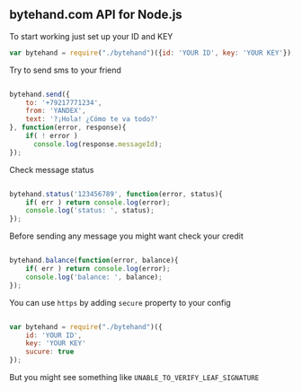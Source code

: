 ## bytehand.com API for Node.js
To start working just set up your ID and KEY 
```js 
var bytehand = require("./bytehand")({id: 'YOUR ID', key: 'YOUR KEY'}); 
``` 
Try to send sms to your friend 

```js 

bytehand.send({
    to: '+79217771234',
    from: 'YANDEX',
    text: '?¡Hola! ¿Cómo te va todo?'
}, function(error, response){
    if( ! error )
      console.log(response.messageId);
});

```

Check message status  

```js 

bytehand.status('123456789', function(error, status){
    if( err ) return console.log(error); 
    console.log('status: ', status); 
});

```

Before sending any message you might want check your credit  

```js 

bytehand.balance(function(error, balance){
    if( err ) return console.log(error);
    console.log('balance: ', balance); 
}); 

``` 

You can use ```https``` by adding ```secure``` property to your config 

```js 

var bytehand = require("./bytehand")({
    id: 'YOUR ID', 
    key: 'YOUR KEY'
    sucure: true
});

```

But you might see something like ```UNABLE_TO_VERIFY_LEAF_SIGNATURE``` 

